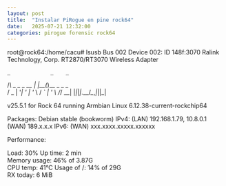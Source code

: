 ```yaml
---
layout: post
title:  "Instalar PiRogue en pine rock64"
date:   2025-07-21 12:32:00
categories: pirogue forensic rock64
---
```



root@rock64:/home/cacu# lsusb
Bus 002 Device 002: ID 148f:3070 Ralink Technology, Corp. RT2870/RT3070 Wireless Adapter


    _             _    _           
   /_\  _ _ _ __ | |__(_)__ _ _ _  
  / _ \| '_| '  \| '_ \ / _` | ' \ 
 /_/ \_\_| |_|_|_|_.__/_\__,_|_||_|
                                   
 v25.5.1 for Rock 64 running Armbian Linux 6.12.38-current-rockchip64

 Packages:     Debian stable (bookworm)
 IPv4:         (LAN) 192.168.1.79, 10.8.0.1 (WAN) 189.x.x.x
 IPv6:         (WAN) xxx.xxxx.xxxxx.xxxxxx

 Performance:  

 Load:         30%           	Up time:       2 min	
 Memory usage: 46% of 3.87G  	
 CPU temp:     41°C           	 Usage of /:   14% of 29G    	
 RX today:     6 MiB        
